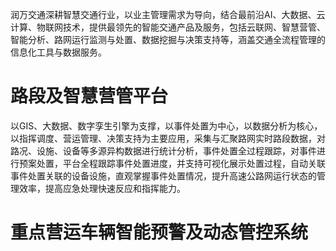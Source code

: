 润万交通深耕智慧交通行业，以业主管理需求为导向，结合最前沿AI、大数据、云计算、物联网技术，提供最领先的智能交通产品及服务，包括云联网、智慧营管、智能分析、路网运行监测与处置、数据挖掘与决策支持等，涵盖交通全流程管理的信息化工具与数据服务。



# 路段及智慧营管平台

以GIS、大数据、数字孪生引擎为支撑，以事件处置为中心，以数据分析为核心，以指挥调度、营运管理、决策支持为主要应用，采集与汇聚路网实时路段数据，对路况、设施、设备等多源异构数据进行统计分析，事件处置全过程跟踪，对事件进行预案处置，平台全程跟踪事件处置进度，并支持可视化展示处置过程，自动关联事件处置关联的设备设施，直观掌握事件处置情况，提升高速公路网运行状态的管理效率，提高应急处理快速反应和指挥能力。



# 重点营运车辆智能预警及动态管控系统

